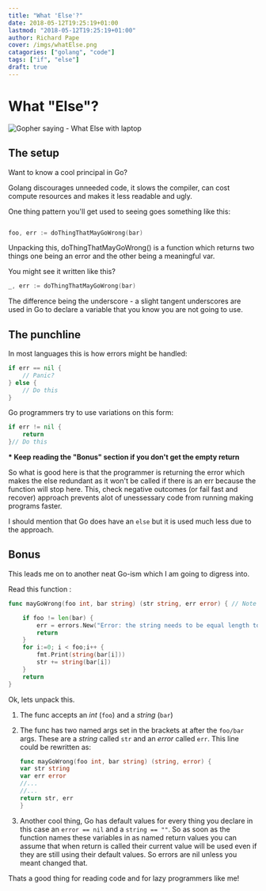 ```yaml
---
title: "What 'Else'?"
date: 2018-05-12T19:25:19+01:00
lastmod: "2018-05-12T19:25:19+01:00"
author: Richard Pape
cover: /imgs/whatElse.png
catagories: ["golang", "code"]
tags: ["if", "else"]
draft: true
---
```

# What "Else"?
![Gopher saying - What Else with laptop](/imgs/whatElse.png)
## The setup 
Want to know a cool principal in Go?

Golang discourages unneeded code, it slows the compiler, can cost compute resources and makes it less readable and ugly.

One thing pattern you'll get used to seeing goes something like this:

``` go

foo, err := doThingThatMayGoWrong(bar)

```
Unpacking this, doThingThatMayGoWrong() is a function which returns two things one being an error and the other being
a meaningful var. 

You might see it written like this?

``` go
_, err := doThingThatMayGoWrong(bar)
``` 
The difference being the underscore - a slight tangent underscores are used in Go to declare a variable that you know
you are not going to use. 

## The punchline

In most languages this is how errors might be handled:
``` go
if err == nil {
    // Panic? 
} else {
    // Do this
}
```

Go programmers try to use variations on this form:

``` go
if err != nil {
    return 
}// Do this
```
**\* Keep reading the "Bonus" section if you don't get the empty return**

So what is good here is that the programmer is returning the error which makes the else redundant as it won't be called
if there is an err because the function will stop here. This, check negative outcomes (or fail fast and recover) approach prevents alot of unessessary code
from running making programs faster.

I should mention that Go does have an `else` but it is used much less due to the approach.
## Bonus
 This leads me on to another neat Go-ism which I am going to digress into.

Read this function :

``` go
func mayGoWrong(foo int, bar string) (str string, err error) { // Note the "named returns" str & err

	if foo != len(bar) {
		err = errors.New("Error: the string needs to be equal length to the int")
		return
	}
	for i:=0; i < foo;i++ {
		fmt.Print(string(bar[i]))
		str += string(bar[i])
	}
	return
}
```
Ok, lets unpack this.

1. The func accepts an *int* (`foo`) and a *string* (`bar`)
2. The func has two named args set in the brackets at after the `foo/bar` args. These are a *string* called `str` and
   an *error* called `err`. This line could be rewritten as:

    ``` go
    func mayGoWrong(foo int, bar string) (string, error) {
    var str string
    var err error
    //...
    //...
    return str, err
    }
    
    ``` 

3. Another cool thing, Go has default values for every thing you declare in this case an `error == nil` and a `string ==
   ""`. So as soon as the function names these variables in as named return values you can assume that when return is
called their current value will be used even if they are still using their default values. So errors are nil unless you
meant changed that. 

Thats a good thing for reading code and for lazy programmers like me!
